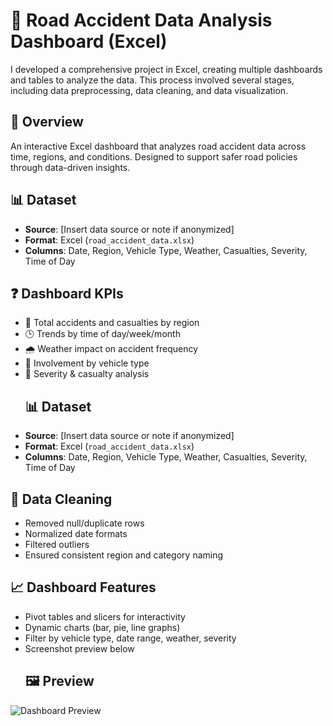 # 🚧 Road Accident Data Analysis Dashboard (Excel)
I developed a comprehensive project in Excel, creating multiple dashboards and tables to analyze the data. This process involved several stages, including data preprocessing, data cleaning, and data visualization.
## 📌 Overview
An interactive Excel dashboard that analyzes road accident data across time, regions, and conditions. Designed to support safer road policies through data-driven insights.
## 📊 Dataset
- **Source**: [Insert data source or note if anonymized]
- **Format**: Excel (`road_accident_data.xlsx`)
- **Columns**: Date, Region, Vehicle Type, Weather, Casualties, Severity, Time of Day

## ❓ Dashboard KPIs
- 🔢 Total accidents and casualties by region
- 🕒 Trends by time of day/week/month
- 🌧️ Weather impact on accident frequency
- 🚗 Involvement by vehicle type
- 👥 Severity & casualty analysis
  ## 📊 Dataset
- **Source**: [Insert data source or note if anonymized]
- **Format**: Excel (`road_accident_data.xlsx`)
- **Columns**: Date, Region, Vehicle Type, Weather, Casualties, Severity, Time of Day
## 🧼 Data Cleaning
- Removed null/duplicate rows
- Normalized date formats
- Filtered outliers
- Ensured consistent region and category naming

## 📈 Dashboard Features
- Pivot tables and slicers for interactivity
- Dynamic charts (bar, pie, line graphs)
- Filter by vehicle type, date range, weather, severity
- Screenshot preview below
  ## 🖼️ Preview
![Dashboard Preview](images/dashboard_preview.png)
 
